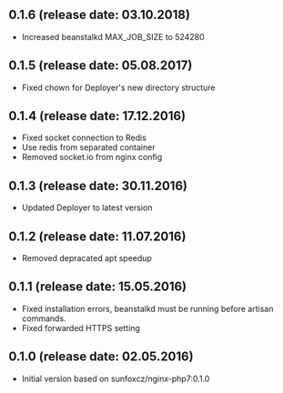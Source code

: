 ## 0.1.6 (release date: 03.10.2018)

 * Increased beanstalkd MAX_JOB_SIZE to 524280

## 0.1.5 (release date: 05.08.2017)

 * Fixed chown for Deployer's new directory structure

## 0.1.4 (release date: 17.12.2016)

 * Fixed socket connection to Redis
 * Use redis from separated container
 * Removed socket.io from nginx config

## 0.1.3 (release date: 30.11.2016)

 * Updated Deployer to latest version

## 0.1.2 (release date: 11.07.2016)

 * Removed depracated apt speedup

## 0.1.1 (release date: 15.05.2016)

 * Fixed installation errors, beanstalkd must be running before artisan commands.
 * Fixed forwarded HTTPS setting

## 0.1.0 (release date: 02.05.2016)

 * Initial version based on sunfoxcz/nginx-php7:0.1.0
